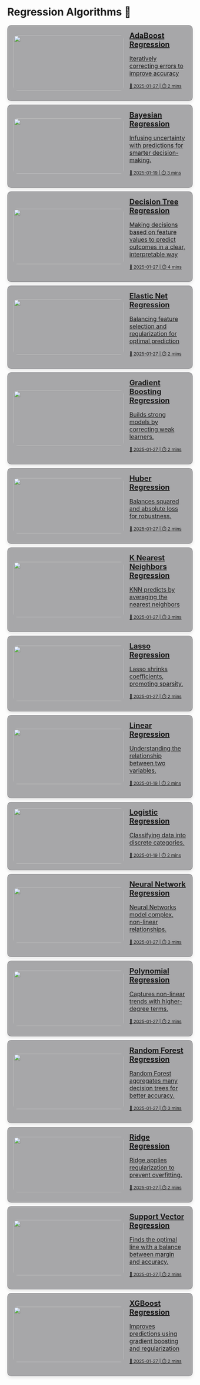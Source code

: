 # Regression Algorithms 🤖 

<div style="display: flex; flex-direction: column; gap: 10px;">

<!-- AdaBoost Regression -->
<a href="adaboost" style="padding: 0 2px 0 16px; background-color: rgba(39, 39, 43, 0.4); border: 1px solid rgba(76, 76, 82, 0.4); border-radius: 10px; box-shadow: 0 4px 8px rgba(0,0,0,0.1); overflow: hidden; transition: transform 0.2s; display: flex; align-items: center;">
  <img src="https://www.kdnuggets.com/wp-content/uploads/arya_implementing_adaboost_scikitlearn_1.png" alt="" style="width: 300px; height: 150px; object-fit: cover; border-radius: 10px;" />
  <div style="padding: 15px;">
    <h2 style="margin: 0; font-size: 20px;">AdaBoost Regression</h2>
    <p style="font-size: 16px;">Iteratively correcting errors to improve accuracy</p>
    <p style="font-size: 12px;">📅 2025-01-27 | ⏱️ 2 mins</p>
  </div>
</a>

<!-- Bayesian Regression -->
<a href="bayesian" style="padding: 0 2px 0 16px; background-color: rgba(39, 39, 43, 0.4); border: 1px solid rgba(76, 76, 82, 0.4); border-radius: 10px; box-shadow: 0 4px 8px rgba(0,0,0,0.1); overflow: hidden; transition: transform 0.2s; display: flex; align-items: center;">
  <img src="https://imgs.search.brave.com/3JjXAljvJ5B-HNQSAgxPF3UGnVMwDpos_PbUPs9zzCE/rs:fit:860:0:0:0/g:ce/aHR0cHM6Ly9ncmVn/b3J5Z3VuZGVyc2Vu/LmNvbS9pbWFnZS9s/aW5iYXllcy9vbHNf/YmF5ZXNfY29tcGFy/aXNvbi5wbmc" alt="" style="width: 300px; height: 150px; object-fit: cover; border-radius: 10px;" />
  <div style="padding: 15px;">
    <h2 style="margin: 0; font-size: 20px;">Bayesian Regression</h2>
    <p style="font-size: 16px;">Infusing uncertainty with predictions for smarter decision-making.</p>
    <p style="font-size: 12px;">📅 2025-01-19 | ⏱️ 3 mins</p>
  </div>
</a>

<!-- Decision Tree Regression -->
<a href="decision-tree" style="padding: 0 2px 0 16px; background-color: rgba(39, 39, 43, 0.4); border: 1px solid rgba(76, 76, 82, 0.4); border-radius: 10px; box-shadow: 0 4px 8px rgba(0,0,0,0.1); overflow: hidden; transition: transform 0.2s; display: flex; align-items: center;">
  <img src="https://imgs.search.brave.com/RoUzVZWl0W0U0DhQj2l30psdD8KGh-5OYXrMIbocSPE/rs:fit:860:0:0:0/g:ce/aHR0cHM6Ly9tbGph/ci5jb20vYmxvZy92/aXN1YWxpemUtZGVj/aXNpb24tdHJlZS9z/dXBlcnRyZWVfY2xh/c3NpZmljYXRpb24u/anBn" alt="" style="width: 300px; height: 150px; object-fit: cover; border-radius: 10px;" />
  <div style="padding: 15px;">
    <h2 style="margin: 0; font-size: 20px;">Decision Tree Regression</h2>
    <p style="font-size: 16px;">Making decisions based on feature values to predict outcomes in a clear, interpretable way</p>
    <p style="font-size: 12px;">📅 2025-01-27 | ⏱️ 4 mins</p>
  </div>
</a>

<!-- Elastic Net Regression -->
<a href="elastic-net" style="padding: 0 2px 0 16px; background-color: rgba(39, 39, 43, 0.4); border: 1px solid rgba(76, 76, 82, 0.4); border-radius: 10px; box-shadow: 0 4px 8px rgba(0,0,0,0.1); overflow: hidden; transition: transform 0.2s; display: flex; align-items: center;">
  <img src="https://imgs.search.brave.com/guPuCAmuSVxNuDT5c6xw45Zf4Z3ODoALkVsEGpta6Jo/rs:fit:860:0:0:0/g:ce/aHR0cHM6Ly9wcmV2/aWV3LnJlZGQuaXQv/bWF3c2Jyb3MwYnY0/MS5wbmc_d2lkdGg9/NDI0JmZvcm1hdD1w/bmcmYXV0bz13ZWJw/JnM9MTkxODEyZDAx/ZTZkMzNiYWVlMWZm/NjVhODg3OTExYzUy/ODYzMDNhYg" alt="" style="width: 300px; height: 150px; object-fit: cover; border-radius: 10px;" />
  <div style="padding: 15px;">
    <h2 style="margin: 0; font-size: 20px;">Elastic Net Regression</h2>
    <p style="font-size: 16px;">Balancing feature selection and regularization for optimal prediction</p>
    <p style="font-size: 12px;">📅 2025-01-27 | ⏱️ 2 mins</p>
  </div>
</a>

<!-- Gradient Boosting Regression -->
<a href="gradient-boosting" style="padding: 0 2px 0 16px; background-color: rgba(39, 39, 43, 0.4); border: 1px solid rgba(76, 76, 82, 0.4); border-radius: 10px; box-shadow: 0 4px 8px rgba(0,0,0,0.1); overflow: hidden; transition: transform 0.2s; display: flex; align-items: center;">
  <img src="https://imgs.search.brave.com/e4uSEGWkDhh_g5RSmHm8cMeUQSqxFEMrVyoqsm8aXMk/rs:fit:860:0:0:0/g:ce/aHR0cHM6Ly9pbnNp/ZGVsZWFybmluZ21h/Y2hpbmVzLmNvbS93/cC1jb250ZW50L3Vw/bG9hZHMvMjAyMi8w/Ny9maWcyLjAwMS03/Njh4NDMyLmpwZWc" alt="" style="width: 300px; height: 150px; object-fit: cover; border-radius: 10px;" />
  <div style="padding: 15px;">
    <h2 style="margin: 0; font-size: 20px;">Gradient Boosting Regression</h2>
    <p style="font-size: 16px;">Builds strong models by correcting weak learners.</p>
    <p style="font-size: 12px;">📅 2025-01-27 | ⏱️ 2 mins</p>
  </div>
</a>

<!-- Huber Regression -->
<a href="huber" style="padding: 0 2px 0 16px; background-color: rgba(39, 39, 43, 0.4); border: 1px solid rgba(76, 76, 82, 0.4); border-radius: 10px; box-shadow: 0 4px 8px rgba(0,0,0,0.1); overflow: hidden; transition: transform 0.2s; display: flex; align-items: center;">
  <img src="https://imgs.search.brave.com/1Am0IyqGQWRqMCO8Teu2_-Y_CJbhYOs_1ok3agGxIDs/rs:fit:860:0:0:0/g:ce/aHR0cHM6Ly9mYXN0/ZXJjYXBpdGFsLmNv/bS9pL1JvYnVzdC1y/ZWdyZXNzaW9uLS1S/b2J1c3RpZnlpbmct/TW9kZWxzLWFnYWlu/c3QtSGV0ZXJvc2tl/ZGFzdGljaXR5LS1U/aGUtSHViZXItTG9z/cy1GdW5jdGlvbi1h/bmQtSXRzLUFwcGxp/Y2F0aW9uLndlYnA" alt="" style="width: 300px; height: 150px; object-fit: cover; border-radius: 10px;" />
  <div style="padding: 15px;">
    <h2 style="margin: 0; font-size: 20px;">Huber Regression</h2>
    <p style="font-size: 16px;">Balances squared and absolute loss for robustness.</p>
    <p style="font-size: 12px;">📅 2025-01-27 | ⏱️ 2 mins</p>
  </div>
</a>

<!-- K-Nearest Neighbors Regression -->
<a href="k-nearest-neighbor" style="padding: 0 2px 0 16px; background-color: rgba(39, 39, 43, 0.4); border: 1px solid rgba(76, 76, 82, 0.4); border-radius: 10px; box-shadow: 0 4px 8px rgba(0,0,0,0.1); overflow: hidden; transition: transform 0.2s; display: flex; align-items: center;">
  <img src="https://imgs.search.brave.com/vWavelzSf-YOBarHPSRzRI9WJxeC8HH0Zx869l-WbWg/rs:fit:860:0:0:0/g:ce/aHR0cDovL2RhdGFn/eS5pby93cC1jb250/ZW50L3VwbG9hZHMv/MjAyMi8wMi9TaG93/aW5nLXRoZS1maXZl/LWNsb3Nlc3QtbmVp/Z2hib3JzLWluLUtO/Ti1pbi1QeXRob24t/U2tsZWFybi5wbmc" alt="" style="width: 300px; height: 150px; object-fit: cover; border-radius: 10px;" />
  <div style="padding: 15px;">
    <h2 style="margin: 0; font-size: 20px;">K Nearest Neighbors Regression</h2>
    <p style="font-size: 16px;">KNN predicts by averaging the nearest neighbors</p>
    <p style="font-size: 12px;">📅 2025-01-27 | ⏱️ 3 mins</p>
  </div>
</a>

<!-- Lasso Regression -->
<a href="lasso" style="padding: 0 2px 0 16px; background-color: rgba(39, 39, 43, 0.4); border: 1px solid rgba(76, 76, 82, 0.4); border-radius: 10px; box-shadow: 0 4px 8px rgba(0,0,0,0.1); overflow: hidden; transition: transform 0.2s; display: flex; align-items: center;">
  <img src="https://imgs.search.brave.com/JFuCNLK6f9pZgWSfY_glFBL0k2Y5_C5Riks41qRRNuk/rs:fit:860:0:0:0/g:ce/aHR0cHM6Ly9zY2lr/aXQtbGVhcm4ub3Jn/L3N0YWJsZS9faW1h/Z2VzL3NwaHhfZ2xy/X3Bsb3RfbGFzc29f/bGFyc19pY18wMDEu/cG5n" alt="" style="width: 300px; height: 150px; object-fit: cover; border-radius: 10px;" />
  <div style="padding: 15px;">
    <h2 style="margin: 0; font-size: 20px;">Lasso Regression</h2>
    <p style="font-size: 16px;">Lasso shrinks coefficients, promoting sparsity.</p>
    <p style="font-size: 12px;">📅 2025-01-27 | ⏱️ 2 mins</p>
  </div>
</a>

<!-- Linear Regression -->
<a href="linear" style="padding: 0 2px 0 16px; background-color: rgba(39, 39, 43, 0.4); border: 1px solid rgba(76, 76, 82, 0.4); border-radius: 10px; box-shadow: 0 4px 8px rgba(0,0,0,0.1); overflow: hidden; transition: transform 0.2s; display: flex; align-items: center;">
  <img src="https://www.digitalvidya.com/blog/wp-content/uploads/2019/03/Linear-Regression.jpg" alt="" style="width: 300px; height: 150px; object-fit: cover; border-radius: 10px;" />
  <div style="padding: 15px;">
    <h2 style="margin: 0; font-size: 20px;">Linear Regression</h2>
    <p style="font-size: 16px;">Understanding the relationship between two variables.</p>
    <p style="font-size: 12px;">📅 2025-01-19 | ⏱️ 2 mins</p>
  </div>
</a>


<!-- Logistic regression -->
<a href="logistic" style="padding: 0 2px 0 16px; background-color: rgba(39, 39, 43, 0.4); border: 1px solid rgba(76, 76, 82, 0.4); border-radius: 10px; box-shadow: 0 4px 8px rgba(0,0,0,0.1); overflow: hidden; transition: transform 0.2s; display: flex; align-items: center;">
  <img src="https://static.javatpoint.com/tutorial/machine-learning/images/logistic-regression-in-machine-learning.png" alt="" style="width: 300px; height: 150px; object-fit: cover; border-radius: 10px;" />
  <div style="padding: 15px;">
    <h2 style="margin: 0; font-size: 20px;">Logistic Regression</h2>
    <p style="font-size: 16px;">Classifying data into discrete categories.</p>
    <p style="font-size: 12px;">📅 2025-01-19 | ⏱️ 2 mins</p>
  </div>
</a>

<!-- Neural Network Regression -->
<a href="neural-network" style="padding: 0 2px 0 16px; background-color: rgba(39, 39, 43, 0.4); border: 1px solid rgba(76, 76, 82, 0.4); border-radius: 10px; box-shadow: 0 4px 8px rgba(0,0,0,0.1); overflow: hidden; transition: transform 0.2s; display: flex; align-items: center;">
  <img src="https://imgs.search.brave.com/FjA-XTLnW25Hn4W4oxqSs8glDkk78OmFblWmtI_3U8Y/rs:fit:860:0:0:0/g:ce/aHR0cHM6Ly93d3cu/c2NhbGVyLmNvbS90/b3BpY3MvaW1hZ2Vz/L211bHRpcGxlLWxp/bmVhci1yZWdyZXNz/aW9uLTEud2VicA" alt="" style="width: 300px; height: 150px; object-fit: cover; border-radius: 10px;" />
  <div style="padding: 15px;">
    <h2 style="margin: 0; font-size: 20px;">Neural Network Regression</h2>
    <p style="font-size: 16px;">Neural Networks model complex, non-linear relationships.</p>
    <p style="font-size: 12px;">📅 2025-01-27 | ⏱️ 3 mins</p>
  </div>
</a>

<!-- Polynomial Regression -->
<a href="polynomial" style="padding: 0 2px 0 16px; background-color: rgba(39, 39, 43, 0.4); border: 1px solid rgba(76, 76, 82, 0.4); border-radius: 10px; box-shadow: 0 4px 8px rgba(0,0,0,0.1); overflow: hidden; transition: transform 0.2s; display: flex; align-items: center;">
  <img src="https://imgs.search.brave.com/wka7xemTCTdjBuAmYwXtmetvAhvA7Bm5PVM5Be-EDTs/rs:fit:860:0:0:0/g:ce/aHR0cHM6Ly9tZWRp/YS5nZWVrc2Zvcmdl/ZWtzLm9yZy93cC1j/b250ZW50L3VwbG9h/ZHMvMjAyMzA2MDIy/MjEwMDUvZG93bmxv/YWQtKDIpLnBuZw" alt="" style="width: 300px; height: 150px; object-fit: cover; border-radius: 10px;" />
  <div style="padding: 15px;">
    <h2 style="margin: 0; font-size: 20px;">Polynomial Regression</h2>
    <p style="font-size: 16px;">Captures non-linear trends with higher-degree terms.</p>
    <p style="font-size: 12px;">📅 2025-01-27 | ⏱️ 2 mins</p>
  </div>
</a>

<!-- Random Forest Regression -->
<a href="random-forest" style="padding: 0 2px 0 16px; background-color: rgba(39, 39, 43, 0.4); border: 1px solid rgba(76, 76, 82, 0.4); border-radius: 10px; box-shadow: 0 4px 8px rgba(0,0,0,0.1); overflow: hidden; transition: transform 0.2s; display: flex; align-items: center;">
  <img src="https://imgs.search.brave.com/Ic7HjHpRSPASd7LBnaPXmnX53j6xs1J-x47X5eDGrP8/rs:fit:860:0:0:0/g:ce/aHR0cHM6Ly9tZWRp/YS5nZWVrc2Zvcmdl/ZWtzLm9yZy93cC1j/b250ZW50L3VwbG9h/ZHMvMjAyNDAxMzAx/NjI5MzgvcmFuZG9t/LndlYnA" alt="" style="width: 300px; height: 150px; object-fit: cover; border-radius: 10px;" />
  <div style="padding: 15px;">
    <h2 style="margin: 0; font-size: 20px;">Random Forest Regression</h2>
    <p style="font-size: 16px;">Random Forest aggregates many decision trees for better accuracy.</p>
    <p style="font-size: 12px;">📅 2025-01-27 | ⏱️ 3 mins</p>
  </div>
</a>

<!-- Ridge Regression -->
<a href="ridge" style="padding: 0 2px 0 16px; background-color: rgba(39, 39, 43, 0.4); border: 1px solid rgba(76, 76, 82, 0.4); border-radius: 10px; box-shadow: 0 4px 8px rgba(0,0,0,0.1); overflow: hidden; transition: transform 0.2s; display: flex; align-items: center;">
  <img src="https://imgs.search.brave.com/onukt8IRIna4peTmGRDaS72AtRoPOk0gAJp9jbfrXc4/rs:fit:860:0:0:0/g:ce/aHR0cHM6Ly9tZWRp/YS5nZWVrc2Zvcmdl/ZWtzLm9yZy93cC1j/b250ZW50L3VwbG9h/ZHMvMjAyNDA2MTEx/ODU3NDAvVW5kZXJz/dGFuZGluZy1SaWRn/ZS1SZWdyZXNzaW9u/LWNvcHkud2VicA" alt="" style="width: 300px; height: 150px; object-fit: cover; border-radius: 10px;" />
  <div style="padding: 15px;">
    <h2 style="margin: 0; font-size: 20px;">Ridge Regression</h2>
    <p style="font-size: 16px;">Ridge applies regularization to prevent overfitting.</p>
    <p style="font-size: 12px;">📅 2025-01-27 | ⏱️ 2 mins</p>
  </div>
</a>

<!-- Support Vector Regression -->
<a href="support-vector" style="padding: 0 2px 0 16px; background-color: rgba(39, 39, 43, 0.4); border: 1px solid rgba(76, 76, 82, 0.4); border-radius: 10px; box-shadow: 0 4px 8px rgba(0,0,0,0.1); overflow: hidden; transition: transform 0.2s; display: flex; align-items: center;">
  <img src="https://imgs.search.brave.com/fET6OovqwHmnyUQZyk1HueiBVxKm6LL-VUM5SAB3xiA/rs:fit:860:0:0:0/g:ce/aHR0cHM6Ly9jZG4u/YW5hbHl0aWNzdmlk/aHlhLmNvbS93cC1j/b250ZW50L3VwbG9h/ZHMvMjAyNC8wNS9p/bWFnZS0zNzUucG5n" alt="" style="width: 300px; height: 150px; object-fit: cover; border-radius: 10px;" />
  <div style="padding: 15px;">
    <h2 style="margin: 0; font-size: 20px;">Support Vector Regression</h2>
    <p style="font-size: 16px;">Finds the optimal line with a balance between margin and accuracy.</p>
    <p style="font-size: 12px;">📅 2025-01-27 | ⏱️ 2 mins</p>
  </div>
</a>

<!-- XGBoost Regression -->
<a href="xg-boost" style="padding: 0 2px 0 16px; background-color: rgba(39, 39, 43, 0.4); border: 1px solid rgba(76, 76, 82, 0.4); border-radius: 10px; box-shadow: 0 4px 8px rgba(0,0,0,0.1); overflow: hidden; transition: transform 0.2s; display: flex; align-items: center;">
  <img src="https://imgs.search.brave.com/TtX7gPev06y2WV9NUXm9GEmKa3W27o97YfMuj1G-_og/rs:fit:860:0:0:0/g:ce/aHR0cHM6Ly9mb3Jl/Y2FzdGVneS5jb20v/aW1nL3hnYm9vc3Qt/cmVncmVzc2lvbi1w/eXRob24tdHV0b3Jp/YWwvdHJ1ZS12cy1w/cmVkaWN0ZWQtcGxv/dC5wbmc" alt="" style="width: 300px; height: 150px; object-fit: cover; border-radius: 10px;" />
  <div style="padding: 15px;">
    <h2 style="margin: 0; font-size: 20px;">XGBoost Regression</h2>
    <p style="font-size: 16px;">Improves predictions using gradient boosting and regularization</p>
    <p style="font-size: 12px;">📅 2025-01-27 | ⏱️ 2 mins</p>
  </div>
</a>

</div>
